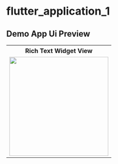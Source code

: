 # flutter_application_1

## Demo App Ui Preview


<table>
  
  
<tr>                    
<th>  Rich Text Widget View</th>
  
</tr>  
  
  
  
<tr>


 <td>
  <img src="https://github.com/yasin9064/flutter_application_1/assets/108936278/1625c3fa-5566-4d1d-9dfa-3fa2ad0a3394" width="260"/>
 </td>


</tr>



</table>





<table>

